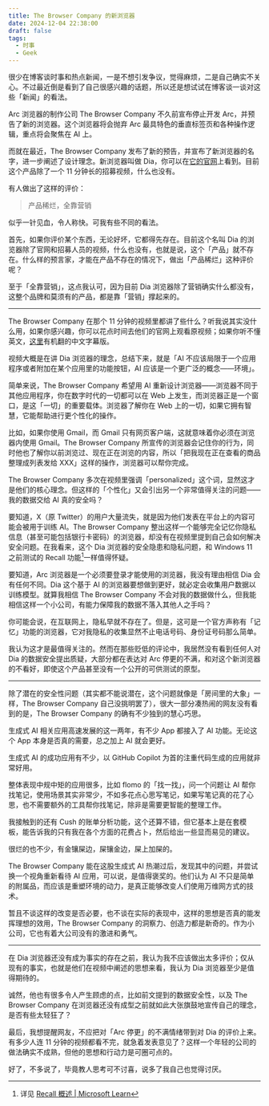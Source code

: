 ```yaml
---
title: The Browser Company 的新浏览器
date: 2024-12-04 22:38:00
draft: false
tags:
  - 时事
  - Geek
---
```


很少在博客谈时事和热点新闻，一是不想引发争议，觉得麻烦，二是自己确实不关心。不过最近倒是看到了自己很感兴趣的话题，所以还是想试试在博客谈一谈对这些「新闻」的看法。

<!--more-->

Arc 浏览器的制作公司 The Browser Company 不久前宣布停止开发 Arc，并预告了新的浏览器。这个浏览器将会抛弃 Arc 最具特色的垂直标签页和各种操作逻辑，重点将会聚焦在 AI 上。

而就在最近，The Browser Company 发布了新的预告，并宣布了新浏览器的名字，进一步阐述了设计理念。新浏览器叫做 Dia，你可以在[它的官网](https://www.diabrowser.com)上看到。目前这个产品除了一个 11 分钟长的招募视频，什么也没有。

有人做出了这样的评价：

> 产品稀烂，全靠营销

似乎一针见血，令人称快。可我有些不同的看法。

首先，如果你评价某个东西，无论好坏，它都得先存在。目前这个名叫 Dia 的浏览器除了官网和招募人员的视频，什么也没有，也就是说，这个「产品」就不存在。什么样的预言家，才能在产品不存在的情况下，做出「产品稀烂」这种评价呢？

至于「全靠营销」，这点我认可，因为目前 Dia 浏览器除了营销确实什么都没有，这整个品牌和莫须有的产品，都是靠「营销」撑起来的。

---

The Browser Company 在那个 11 分钟的视频里都讲了些什么？听我说其实没什么用，如果你感兴趣，你可以花点时间去他们的官网上观看原视频；如果你听不懂英文，[这里](https://www.bilibili.com/video/BV1Sp6TYkEe6/)有机翻的中文字幕版。

视频大概是在讲 Dia 浏览器的理念，总结下来，就是「AI 不应该局限于一个应用程序或者附加在某个应用里的功能按钮，AI 应该是一个更广泛的概念——环境」。

简单来说，The Browser Company 希望用 AI 重新设计浏览器——浏览器不同于其他应用程序，你在数字时代的一切都可以在 Web 上发生，而浏览器正是一个窗口，是这「一切」的重要载体。浏览器了解你在 Web 上的一切，如果它拥有智慧，它能帮助进行更个性化的操作。

比如，如果你使用 Gmail，而 Gmail 只有网页客户端，这就意味着你必须在浏览器内使用 Gmail。The Browser Company 所宣传的浏览器会记住你的行为，同时他也了解你以前浏览过、现在正在浏览的内容，所以「把我现在正在查看的商品整理成列表发给 XXX」这样的操作，浏览器可以帮你完成。

The Browser Company 多次在视频里强调「personalized」这个词，显然这才是他们的核心理念。但这样的「个性化」又会引出另一个非常值得关注的问题——我的数据交给 AI 真的安全吗？

要知道，X（原 Twitter）的用户大量流失，就是因为他们发表在平台上的内容可能会被用于训练 AI。The Browser Company 整出这样一个能够完全记忆你隐私信息（甚至可能包括银行卡密码）的浏览器，却没有在视频里提到自己会如何解决安全问题。在我看来，这个 Dia 浏览器的安全隐患和隐私问题，和 Windows 11 之前测试的 Recall 功能[^1]一样值得怀疑。

要知道，Arc 浏览器是一个必须要登录才能使用的浏览器，我没有理由相信 Dia 会有任何不同。Dia 这个基于 AI 的浏览器要想做到更好，就必定会收集用户数据以训练模型。就算我相信 The Browser Company 不会对我的数据做什么，但我能相信这样一个小公司，有能力保障我的数据不落入其他人之手吗？

你可能会说，在互联网上，隐私早就不存在了。但是，这可是一个官方声称有「记忆」功能的浏览器，它对我隐私的收集显然不止电话号码、身份证号码那么简单。

我认为这才是最值得关注的。然而在那些贬低的评论中，我居然没有看到任何人对 Dia 的数据安全提出质疑，大部分都在表达对 Arc 停更的不满，和对这个新浏览器的不看好，即使这个产品甚至没有一个公开的可供测试的原型。

---

除了潜在的安全性问题（其实都不能说潜在，这个问题就像是「房间里的大象」一样，The Browser Company 自己没挑明罢了），很大一部分凑热闹的网友没有看到的是，The Browser Company 的确有不少独到的慧心巧思。

生成式 AI 相关应用高速发展的这一两年，有不少 App 都接入了 AI 功能。无论这个 App 本身是否真的需要，总之加上 AI 就会更好。

生成式 AI 的成功应用有不少，以 GitHub Copilot 为首的注重代码生成的应用就非常好用。

整体表现中规中矩的应用很多，比如 flomo 的「找一找」，问一个问题让 AI 帮你找笔记，使用场景其实非常少，不如多花点心思写笔记，如果写笔记真的花了心思，也不需要额外的工具帮你找笔记，除非是需要更智能的整理工作。

我接触到的还有 Cush 的账单分析功能，这个还算不错，但它基本上是在套模板，能告诉我的只有我在各个方面的花费占卜，然后给出一些显而易见的建议。

很烂的也不少，有金镶屎边，屎镶金边，屎上加屎的。

The Browser Company 能在这股生成式 AI 热潮过后，发现其中的问题，并尝试换一个视角重新看待 AI 应用，可以说，是值得褒奖的。他们认为 AI 不只是简单的附属品，而应该是重塑环境的动力，是真正能够改变人们使用万维网方式的技术。

暂且不谈这样的改变是否必要，也不谈在实际的表现中，这样的思想是否真的能发挥理想的效用，The Browser Company 的洞察力、创造力都是新奇的。作为小公司，它也有着大公司没有的激进和勇气。

---

在 Dia 浏览器还没有成为事实的存在之前，我认为我不应该做出太多评价；仅从现有的事实，也就是他们在视频中阐述的思想来看，我认为 Dia 浏览器至少是值得期待的。

诚然，他也有很多令人产生顾虑的点，比如前文提到的数据安全性，以及 The Browser Company 在浏览器还没有成型之前就如此大张旗鼓地宣传自己的理念，是否有些太轻狂了？

最后，我想提醒网友，不应把对「Arc 停更」的不满情绪带到对 Dia 的评价上来。有多少人连 11 分钟的视频都看不完，就急着发表意见了？这样一个年轻的公司的做法确实不成熟，但他的思想和行动力是可圈可点的。

好了，不多说了，毕竟教人思考可不讨喜，说多了我自己也觉得讨厌。

[^1]: 详见 [Recall 概述 | Microsoft Learn](https://learn.microsoft.com/zh-cn/windows/ai/apis/recall)
